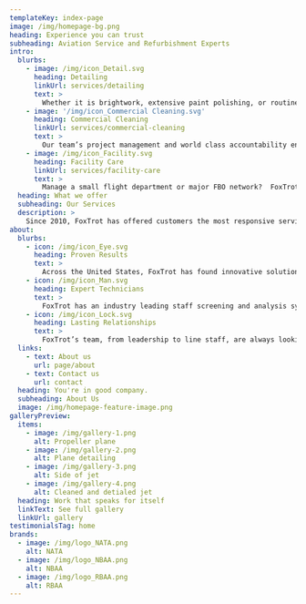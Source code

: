 ```yaml
---
templateKey: index-page
image: /img/homepage-bg.png
heading: Experience you can trust
subheading: Aviation Service and Refurbishment Experts
intro:
  blurbs:
    - image: /img/icon_Detail.svg
      heading: Detailing
      linkUrl: services/detailing
      text: >
        Whether it is brightwork, extensive paint polishing, or routine daily cleanings, FoxTrot can set a new standard of clean for your aircraft.
    - image: '/img/icon_Commercial Cleaning.svg'
      heading: Commercial Cleaning
      linkUrl: services/commercial-cleaning
      text: >
        Our team’s project management and world class accountability ensures that your contract will be fulfilled exactingly and professionally.
    - image: /img/icon_Facility.svg
      heading: Facility Care
      linkUrl: services/facility-care
      text: >
        Manage a small flight department or major FBO network?  FoxTrot can help.  Our world class staff screening procedure guarantees better results.
  heading: What we offer
  subheading: Our Services
  description: >
    Since 2010, FoxTrot has offered customers the most responsive services and best results in the aviation industry.  Our team also offers on-airport janitorial services, and contract line service support.
about:
  blurbs:
    - icon: /img/icon_Eye.svg
      heading: Proven Results
      text: >
        Across the United States, FoxTrot has found innovative solutions for demanding customers.  No matter what your current options are, FoxTrot is always worth a look.
    - icon: /img/icon_Man.svg
      heading: Expert Technicians
      text: >
        FoxTrot has an industry leading staff screening and analysis system which puts the best hands on your aircraft day after day.
    - icon: /img/icon_Lock.svg
      heading: Lasting Relationships
      text: >
        FoxTrot’s team, from leadership to line staff, are always looking for ways to help.  From the first work we perform, to the 100th post flight cleaning, FoxTrot leads the way with proactive communication and problem solving.
  links:
    - text: About us
      url: page/about
    - text: Contact us
      url: contact
  heading: You're in good company.
  subheading: About Us
  image: /img/homepage-feature-image.png
galleryPreview:
  items:
    - image: /img/gallery-1.png
      alt: Propeller plane
    - image: /img/gallery-2.png
      alt: Plane detailing
    - image: /img/gallery-3.png
      alt: Side of jet
    - image: /img/gallery-4.png
      alt: Cleaned and detialed jet
  heading: Work that speaks for itself
  linkText: See full gallery
  linkUrl: gallery
testimonialsTag: home
brands:
  - image: /img/logo_NATA.png
    alt: NATA
  - image: /img/logo_NBAA.png
    alt: NBAA
  - image: /img/logo_RBAA.png
    alt: RBAA
---
```

